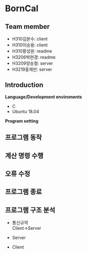 # BornCal
## Team member
* H310김본수: client  
* H310이승용: client  
* H310황성윤: readme  
* H3206박현경: readme  
* H3209양승철: server  
* H3219홍제만: server  

## Introduction

**Language/Development enviroments**
* C
* Ubuntu 18.04

**Program setting**

## 프로그램 동작

## 계산 명령 수행

## 오류 수정

## 프로그램 종료

## 프로그램 구조 분석
* 통신규약  
Client→Server  
  
* Server
* Client
